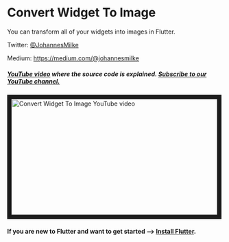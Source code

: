 # Convert Widget To Image
You can transform all of your widgets into images in Flutter.


Twitter: [@JohannesMilke](https://twitter.com/JohannesMilke "Twitter Johannes Milke")

Medium: https://medium.com/@johannesmilke

##### [YouTube video](https://www.youtube.com/watch?v=DSJ5vONP3XM "Youtube Johannes Milke") where the *source code* is explained. [Subscribe to our YouTube channel.](http://www.youtube.com/channel/UC0FD2apauvegCcsvqIBceLA?sub_confirmation=1 "YouTube Subscribe Johannes Milke")  
<a href="https://www.youtube.com/watch?v=DSJ5vONP3XM&feature=player_embedded
" target="_blank"><img src="http://img.youtube.com/vi/DSJ5vONP3XM/maxresdefault.jpg" 
alt="Convert Widget To Image YouTube video" width="480" height="270" border="10" /></a>

#### If you are new to Flutter and want to get started --> [Install Flutter](https://flutter.io/docs/get-started/install "Install Flutter").